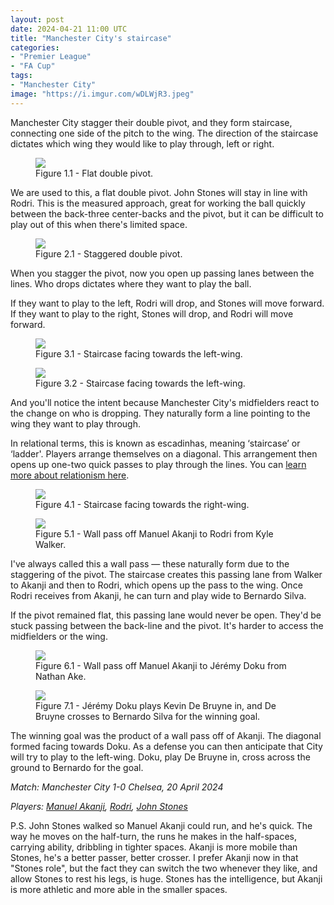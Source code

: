 ```yaml
---
layout: post
date: 2024-04-21 11:00 UTC
title: "Manchester City's staircase"
categories:
- "Premier League"
- "FA Cup"
tags:
- "Manchester City"
image: "https://i.imgur.com/wDLWjR3.jpeg"
---
```


Manchester City stagger their double pivot, and they form staircase, connecting one side of the pitch to the wing. The direction of the staircase dictates which wing they would like to play through, left or right. 

<!---more--->

<figure>
    <img src="https://i.imgur.com/nfvf9Xv.jpeg">
    <figcaption>Figure 1.1 - Flat double pivot.</figcaption>
</figure> 

We are used to this, a flat double pivot. John Stones will stay in line with Rodri. This is the measured approach, great for working the ball quickly between the back-three center-backs and the pivot, but it can be difficult to play out of this when there's limited space.  

<figure>
    <img src="https://i.imgur.com/VCe5wfV.jpeg">
    <figcaption>Figure 2.1 - Staggered double pivot.</figcaption>
</figure> 

When you stagger the pivot, now you open up passing lanes between the lines. Who drops dictates where they want to play the ball.

If they want to play to the left, Rodri will drop, and Stones will move forward. If they want to play to the right, Stones will drop, and Rodri will move forward.

<figure>
    <img src="https://i.imgur.com/wDLWjR3.jpeg">
    <figcaption>Figure 3.1 - Staircase facing towards the left-wing.</figcaption>
</figure> 

<figure>
    <img src="https://i.imgur.com/GfTXMJj.jpeg">
    <figcaption>Figure 3.2 - Staircase facing towards the left-wing.</figcaption>
</figure> 


And you'll notice the intent because Manchester City's midfielders react to the change on who is dropping. They naturally form a line pointing to the wing they want to play through.

In relational terms, this is known as escadinhas, meaning ‘staircase’ or ‘ladder'. Players arrange themselves on a diagonal. This arrangement then opens up one-two quick passes to play through the lines. You can [learn more about relationism here](https://medium.com/@stirlingj1982/what-is-relationism-c98d6233d9c2).

<figure>
    <img src="https://i.imgur.com/qENErAS.jpeg">
    <figcaption>Figure 4.1 - Staircase facing towards the right-wing.</figcaption>
</figure> 

<figure>
    <img src="https://i.imgur.com/4xaUwdI.jpeg">
    <figcaption>Figure 5.1 - Wall pass off Manuel Akanji to Rodri from Kyle Walker.</figcaption>
</figure> 

I've always called this a wall pass — these naturally form due to the staggering of the pivot. The staircase creates this passing lane from Walker to Akanji and then to Rodri, which opens up the pass to the wing. Once Rodri receives from Akanji, he can turn and play wide to Bernardo Silva.

If the pivot remained flat, this passing lane would never be open. They'd be stuck passing between the back-line and the pivot. It's harder to access the midfielders or the wing.

<figure>
    <img src="https://i.imgur.com/R5jswve.jpeg">
    <figcaption>Figure 6.1 - Wall pass off Manuel Akanji to Jérémy Doku from Nathan Ake.</figcaption>
</figure> 

<figure>
    <img src="https://i.imgur.com/DLub27o.jpeg">
    <figcaption>Figure 7.1 - Jérémy Doku plays Kevin De Bruyne in, and De Bruyne crosses to Bernardo Silva for the winning goal.</figcaption>
</figure> 

The winning goal was the product of a wall pass off of Akanji. The diagonal formed facing towards Doku. As a defense you can then anticipate that City will try to play to the left-wing. Doku, play De Bruyne in, cross across the ground to Bernardo for the goal. 

*Match: Manchester City 1-0 Chelsea, 20 April 2024*

*Players: <a rel="nofollow noopener" target="_blank" href="https://fbref.com/en/players/89ac64a6/Manuel-Akanji?utm_medium=linker&amp;utm_source=fbref.com&amp;utm_campaign=2024-04-20_fb">Manuel Akanji</a>, <a rel="nofollow noopener" target="_blank" href="https://fbref.com/en/players/6434f10d/Rodri?utm_medium=linker&amp;utm_source=fbref.com&amp;utm_campaign=2024-04-20_fb">Rodri</a>, <a rel="nofollow noopener" target="_blank" href="https://fbref.com/en/players/5eecec3d/John-Stones?utm_medium=linker&amp;utm_source=fbref.com&amp;utm_campaign=2024-04-20_fb">John Stones</a>*

P.S. John Stones walked so Manuel Akanji could run, and he's quick. The way he moves on the half-turn, the runs he makes in the half-spaces, carrying ability, dribbling in tighter spaces. Akanji is more mobile than Stones, he's a better passer, better crosser. I prefer Akanji now in that "Stones role", but the fact they can switch the two whenever they like, and allow Stones to rest his legs, is huge. Stones has the intelligence, but Akanji is more athletic and more able in the smaller spaces. 